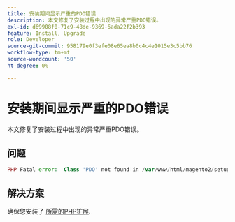 ```yaml
---
title: 安装期间显示严重的PDO错误
description: 本文修复了安装过程中出现的异常严重PDO错误。
exl-id: d69908f0-71c9-48de-9369-6ada22f2b393
feature: Install, Upgrade
role: Developer
source-git-commit: 958179e0f3efe08e65ea8b0c4c4e1015e3c5bb76
workflow-type: tm+mt
source-wordcount: '50'
ht-degree: 0%

---
```


# 安装期间显示严重的PDO错误

本文修复了安装过程中出现的异常严重PDO错误。

## 问题

```php
PHP Fatal error:  Class 'PDO' not found in /var/www/html/magento2/setup/module/Magento/Setup/src/Module/Setup/ConnectionFactory.php on line 44
```

## 解决方案

确保您安装了 [所需的PHP扩展](https://devdocs.magento.com/guides/v2.4/install-gde/prereq/php-settings.html).
